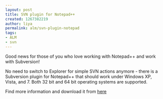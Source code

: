 ```yaml
---
layout: post
title: SVN plugin for Notepad++
created: 1267382219
author: liya
permalink: alm/svn-plugin-notepad
tags:
- ALM
- svn
---
```

<p>Good news for those of you who love working with Notepad++ and work with Subversion!</p>
<p>No need to switch to Explorer for simple SVN actions anymore - there is a Subversion plugin for Notepad++ that should work under Windows XP, Vista, and 7.  Both 32 bit and 64 bit  operating systems are supported.</p>
<p>Find more information and download it from <a href="http://www.switchonthecode.com/tech-news/notepadplusplus-subversion-plugin">here</a></p>
